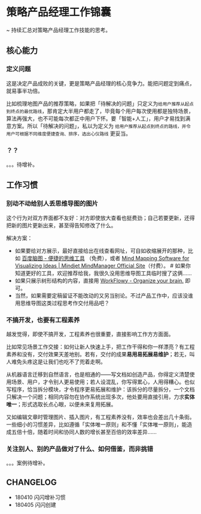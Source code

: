 # 策略产品经理工作锦囊

~ 持续汇总对策略产品经理工作技能的思考。

## 核心能力


### 定义问题

这是决定产品成败的关键，更是策略产品经理的核心竞争力。能把问题定到痛点，就易事半功倍。

比如梳理地图产品的推荐策略，如果把「待解决的问题」只定义为`给用户推荐从起点到终点的最优路线`，那肯定大半用户都走了，毕竟每个用户每次使用都是独特场景，算法再强大，也不可能每次都正中用户下怀。要「智能+人工」，用户才易找到满意方案。所以「待解决的问题」，私以为定义为 `给用户推荐从起点到终点的路线，并令用户可根据不同维度便捷查询、排序，选出心仪路线` 更妥当。

### ？？

。。。待增补。

## 工作习惯


### 别动不动给别人丢思维导图的图片

这个行为对双方界面都不友好：对方即使放大查看也挺费劲；自己若要更新，还得把新的图片更新出来，甚至得告知修改了什么。

解决方案：

- 如果要给对方展示，最好直接给出在线查看网址，可自如收缩展开的那种，比如 [百度脑图 - 便捷的思维工具](http://naotu.baidu.com/) （免费），或者 [Mind Mapping Software for Visualizing Ideas | Mindjet MindManager Official Site](https://www.mindjet.com/)（付费）。 # 如果你知道更好的工具，欢迎推荐给我，我很久没用思维导图工具临时搜了这俩……
- 如果只展示树形结构的内容，直接用 [WorkFlowy - Organize your brain.](https://workflowy.com/) 即可。
- 当然，如果需要定稿留证不能改动的又另当别论。不过产品工作中，应该没谁用思维导图这类过程思考作交付用品吧？

### 不搞开发，也要有工程素养

越发觉得，即使不搞开发，工程素养也很重要，直接影响工作方方面面。

比如常见场景工作交接：如何让新人快速上手，把工作干得和你一样漂亮？有工程素养和没有，交付效果天差地别。若有，交付的成果**易用易拓展易维护**；若无，叫人难免头疼这是让我们也吃不了兜着走啊。

从机器语言迁移到自然语言，也是相通的——写文档如创造产品，你得定义清楚使用场景、用户，才令别人更易使用；若人设混乱，你写得累心，人用得糟心。也似写程序，恰当拆分模块，才令程序更易拓展和维护：该拆分的尽量拆分，一个文档只解决一个问题；相同内容勿在协作系统出现多次，他处要用直接引用，力求**实体唯一**；形式选取长点心眼，以便未来复用拓展。

又如编辑文章时管理图片、插入图片，有工程素养没有，效率也会差出几十条街。一些细小的习惯差异，比如遵循「实体唯一原则」和不懂「实体唯一原则」，能造成五倍十倍，随着时间和协同人数的增长甚至百倍的效率差异……

### 关注别人、别的产品做对了什么、如何借鉴，而非挑错

。。。案例待增补。

## CHANGELOG 


- 180410 闪闪增补习惯
- 180405 闪闪创建


